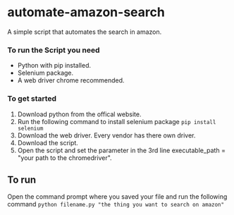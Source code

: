 # automate-amazon-search

A simple script that automates the search in amazon.

### To run the Script you need
- Python with pip installed.
- Selenium package.
- A web driver chrome recommended.

### To get started
1. Download python from the offical website.
2. Run the following command to install selenium package `pip install selenium`
3. Download the web driver. Every vendor has there own driver.
4. Download the script.
5. Open the script and set the parameter in the 3rd line executable_path = "your path to the chromedriver".

## To run
Open the command prompt where you saved your file and run the following command `python filename.py "the thing you want to search on amazon"` 
